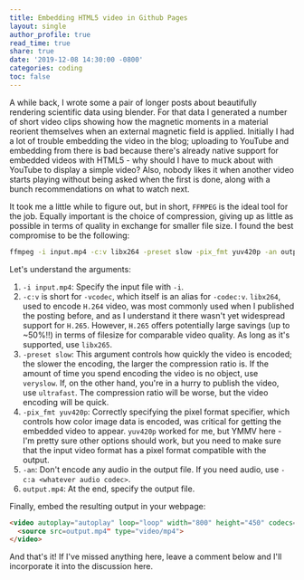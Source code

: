 ```yaml
---
title: Embedding HTML5 video in Github Pages
layout: single
author_profile: true
read_time: true
share: true
date: '2019-12-08 14:30:00 -0800'
categories: coding
toc: false
---
```


A while back, I wrote some a pair of longer posts about beautifully rendering scientific data using blender. For that
data I generated a number of short video clips showing how the magnetic moments in a material reorient themselves
when an external magnetic field is applied. Initially I had a lot of trouble embedding the video in the blog; uploading
to YouTube and embedding from there is bad because there's already native support for embedded videos with HTML5 - why
should I have to muck about with YouTube to display a simple video? Also, nobody likes it when another video starts
playing without being asked when the first is done, along with a bunch recommendations on what to watch next.

It took me a little while to figure out, but in short, `FFMPEG` is the ideal tool for the job. Equally important is the choice of compression, giving up as little as possible in terms of quality in exchange for smaller file size. I found the best compromise to be the following:

```bash
ffmpeg -i input.mp4 -c:v libx264 -preset slow -pix_fmt yuv420p -an output.mp4
```

Let's understand the arguments:

1. `-i input.mp4`: Specify the input file with `-i`.
2. `-c:v` is short for `-vcodec`, which itself is an alias for `-codec:v`. `libx264`, used to encode `H.264` video, was most commonly used when I published the posting before, and as I understand it there wasn't yet widespread support for `H.265`. However, `H.265` offers potentially large savings (up to ~50%!!) in terms of filesize for comparable video quality. As long as it's supported, use `libx265`.
3. `-preset slow`: This argument controls how quickly the video is encoded; the slower the encoding, the larger the compression ratio is. If the amount of time you spend encoding the video is no object, use `veryslow`. If, on the other hand, you're in a hurry to publish the video, use `ultrafast`. The compression ratio will be worse, but the video encoding will be quick.
4. `-pix_fmt yuv420p`: Correctly specifying the pixel format specifier, which controls how color image data is encoded, was critical for getting the embedded video to appear. `yuv420p` worked for me, but YMMV here - I'm pretty sure other options should work, but you need to make sure that the input video format has a pixel format compatible with the output.
5. `-an`: Don't encode any audio in the output file. If you need audio, use `-c:a <whatever audio codec>`.
6. `output.mp4`: At the end, specify the output file.

Finally, embed the resulting output in your webpage:

```html
<video autoplay="autoplay" loop="loop" width="800" height="450" codecs="h264" controls>
  <source src=output.mp4" type="video/mp4">
</video>
```

And that's it! If I've missed anything here, leave a comment below and I'll incorporate it into the discussion here.